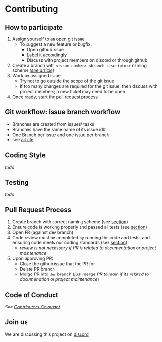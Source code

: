 # Contributing

## How to participate
1. Assign yourself to an open git issue
    * To suggest a new feature or bugfix:
      *  Open github issue
      *  Label it accordingly
      *  Discuss with project members on discord or through github 
2. Create a branch with `<issue-number>-<branch-descriptor>` naming scheme [ *(see article)*](https://deepsource.io/blog/git-branch-naming-conventions/)
3. Work on assigned issue
    * Try not to go outside the scope of the git issue
    * If too many changes are required for the git issue, then discuss with project members; a new ticket may need to be open
4. Once ready, start the [pull request process](#pull-request=process)

## Git workflow: Issue branch workflow
- Branches are created from issues/ tasks 
- Branches have the same name of its issue id#
- One Branch per issue and one issue per branch
- see [article](https://medium.com/flexisaf/git-workflow-for-your-project-3d9dbdc5f8e2)

## Coding Style
*todo*

## Testing
*todo*

## Pull Request Process
1. Create branch with correct naming scheme (see [section](#how-to-participate))
2. Ensure code is working properly and passed all tests (see [section](#testing))
3. Open PR (against dev branch)
4. Code review must be completed by running the code and tests, and ensuring code meets our coding standards (see [section](#coding-style))   
    * *review is not necessary if PR is related to documentation or project maintenance*
5. Upon approving PR:
    * Close the github issue that the PR for
    * Delete PR branch
    * Merge PR into `dev` branch (*just merge PR to main if its related to documenation or project maintenance*)

## Code of Conduct

*See [Contributors Covenant](https://www.contributor-covenant.org/version/2/0/code_of_conduct/code_of_conduct.txt)*

## Join us
We are discussing this project on [discord](https://discord.gg/UbryCeN3U8)

